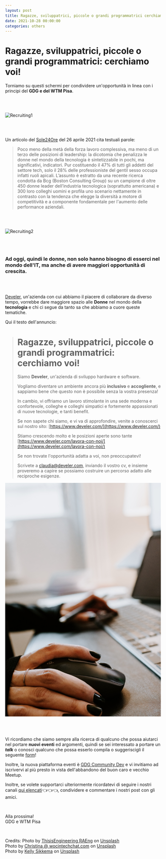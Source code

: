 ```yaml
---
layout: post
title: Ragazze, sviluppatrici, piccole o grandi programmatrici cerchiamo voi!
date: 2021-10-28 00:00:00
categories: others
---
```


# Ragazze, sviluppatrici, piccole o grandi programmatrici: cerchiamo voi!  

Torniamo su questi schermi per condividere un'opportunità in linea con i principi del **GDG e del WTM Pisa**. 

<br><br>

![Recruiting1](/static/img/recruiting/1.jpg)  

<br><br>

Un articolo del [Sole24Ore](https://www.ilsole24ore.com/art/poche-donne-leader-mondo-tech-eppure-diversity-fa-bene-business-ADxVCQSB?refresh_ce=1) del 26 aprile 2021 cita testuali parole:
> Poco meno della metà della forza lavoro complessiva, ma meno di un terzo delle posizioni di leadership: 
> la dicotomia che penalizza le donne nel mondo della tecnologia è sintetizzabile in pochi, ma significativi, indicatori. 
> Pur costituendo il 47% di tutti gli addetti del settore tech, solo il 28% delle professioniste del gentil sesso occupa 
> infatti ruoli apicali.
> L’assunto è estratto da una recente ricerca condotta da Bcg (Boston Consulting Group) su un campione di oltre 450 donne 
> leader dell’industria tecnologica (soprattutto americana) e 300 loro colleghi uomini e profila uno scenario nettamente 
> in contrasto con la tendenza che elegge la diversità a motore di competitività e a componente fondamentale per l'aumento 
> delle performance aziendali.

<br><br>

![Recruiting2](/static/img/recruiting/2.jpg)

<br><br>

### Ad oggi, quindi le donne, non solo hanno bisogno di esserci nel mondo dell'IT, ma anche di avere maggiori opportunità di crescita.

<br><br>

[Develer](https://www.develer.com/), un'azienda con cui abbiamo il piacere di collaborare da diverso tempo, vorrebbe dare maggiore spazio alle **Donne** nel mondo della **tecnologia** e chi ci segue da tanto sa che abbiamo a cuore queste tematiche.

Qui il testo dell'annuncio:

> # Ragazze, sviluppatrici, piccole o grandi programmatrici: cerchiamo voi!
> 
> Siamo **Develer**, un'azienda di sviluppo hardware e software. 
> 
> Vogliamo diventare un ambiente ancora più **inclusivo** e **accogliente**, e sappiamo bene che questo non è possibile senza la vostra presenza!  
> 
> In cambio, vi offriamo un lavoro stimolante in una sede moderna e confortevole, colleghe e colleghi simpatici e fortemente appassionati di nuove tecnologie, e tanti benefit.  
>
> Se non sapete chi siamo, e vi va di approfondire, venite a conoscerci sul nostro sito: [https://www.develer.com/](https://www.develer.com/)
> 
> Stiamo crescendo molto e le posizioni aperte sono tante [https://www.develer.com/lavora-con-noi/](https://www.develer.com/lavora-con-noi/)
> 
> Se non trovate l'opportunità adatta a voi, non preoccupatevi! 
>                         
> Scrivete a <a href="mailto:claudia@develer.com">claudia@develer.com</a>, inviando il vostro cv, e insieme proveremo a capire se possiamo costruire un percorso adatto alle reciproche esigenze.

![Recruiting3](/static/img/recruiting/3.jpg)

<br><br>

Vi ricordiamo che siamo sempre alla ricerca di qualcuno che possa aiutarci nel portare **nuovi eventi** ed argomenti, 
quindi se sei interessato a portare un ***talk*** o conosci qualcuno che possa esserlo compila o suggeriscigli il seguente 
[form](https://docs.google.com/forms/d/e/1FAIpQLSfRDOs90s1iQHPBoceC1r55ohs1Ivsr9f5LaunGZnQzjXUNsQ/viewform)!

Inoltre, la nuova piattaforma eventi è [GDG Community Dev](https://gdg.community.dev/gdg-pisa/) 
e vi invitiamo ad iscrivervi al più presto in vista dell'abbandono del buon caro e vecchio Meetup.

Inoltre, se volete supportarci ulteriormente ricordatevi di seguire i nostri canali [qui elencati](https://gdgpisa.it/)👈👈👈, condividere e commentare i nostri post con gli amici.

<br>

Alla prossima!  
GDG e WTM Pisa

<br>

Credits:
Photo by <a href="https://unsplash.com/@thisisengineering?utm_source=unsplash&utm_medium=referral&utm_content=creditCopyText">ThisisEngineering RAEng</a> on <a href="https://unsplash.com/s/photos/women-technology?utm_source=unsplash&utm_medium=referral&utm_content=creditCopyText">Unsplash</a><br>
Photo by <a href="https://unsplash.com/@wocintechchat?utm_source=unsplash&utm_medium=referral&utm_content=creditCopyText">Christina @ wocintechchat.com</a> on <a href="https://unsplash.com/?utm_source=unsplash&utm_medium=referral&utm_content=creditCopyText">Unsplash</a><br>
Photo by <a href="https://unsplash.com/@kellysikkema?utm_source=unsplash&utm_medium=referral&utm_content=creditCopyText">Kelly Sikkema</a> on <a href="https://unsplash.com/?utm_source=unsplash&utm_medium=referral&utm_content=creditCopyText">Unsplash</a><br>

